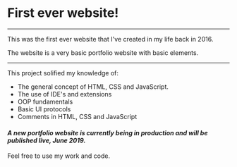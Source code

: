 # First ever website!
---
This was the first ever website that I've created in my life back in 2016. 

The website is a very basic portfolio website with basic elements.

----

This project solified my knowledge of:
* The general concept of HTML, CSS and JavaScript.
* The use of IDE's and extensions
* OOP fundamentals
* Basic UI protocols
* Comments in HTML, CSS and JavaScript



#### *A new portfolio website is currently being in production and will be published live, June 2019.*

Feel free to use my work and code.
